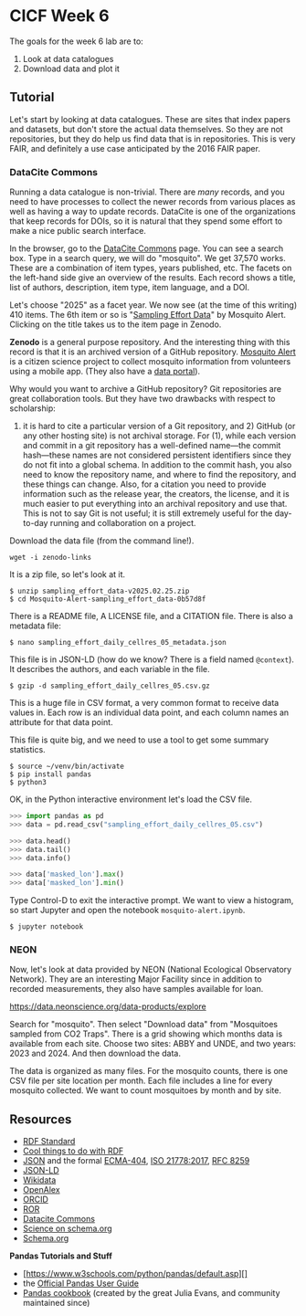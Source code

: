 # CICF Week 6

The goals for the week 6 lab are to:

1. Look at data catalogues
1. Download data and plot it

## Tutorial


Let's start by looking at data catalogues.
These are sites that index papers and datasets, but don't store the actual data themselves.
So they are not repositories, but they do help us find data that is in repositories.
This is very FAIR, and definitely a use case anticipated by the 2016 FAIR paper.

### DataCite Commons

Running a data catalogue is non-trivial.
There are _many_ records, and you need to have processes to collect the newer records from various places as well as having a way to update records.
DataCite is one of the organizations that keep records for DOIs, so it is natural that they spend some effort to make a nice public search interface.

In the browser, go to the [DataCite Commons][] page.
You can see a search box.
Type in a search query, we will do "mosquito".
We get 37,570 works.
These are a combination of item types, years published, etc.
The facets on the left-hand side give an overview of the results.
Each record shows a title, list of authors, description, item type, item language, and a DOI.

Let's choose "2025" as a facet year.
We now see (at the time of this writing) 410 items.
The 6th item or so is "[Sampling Effort Data][]" by Mosquito Alert.
Clicking on the title takes us to the item page in Zenodo.

**Zenodo** is a general purpose repository.
And the interesting thing with this record is that it is an archived version of a GitHub repository.
[Mosquito Alert][] is a citizen science project to collect mosquito information from volunteers using a mobile app.
(They also have a [data portal][]).

Why would you want to archive a GitHub repository?
Git repositories are great collaboration tools.
But they have two drawbacks with respect to scholarship:
1) it is hard to cite a particular version of a Git repository, and 2) GitHub (or any other hosting site) is not archival storage.
For (1), while each version and commit in a git repository has a well-defined name—the commit hash—these names are not considered persistent identifiers since they do not fit into a global schema. In addition to the commit hash, you also need to know the repository name, and where to find the repository, and these things can change. Also, for a citation you need to provide information such as the release year, the creators, the license, and it is much easier to put everything into an archival repository and use that.
This is not to say Git is not useful; it is still extremely useful for the day-to-day running and collaboration on a project.

Download the data file (from the command line!).

    wget -i zenodo-links

It is a zip file, so let's look at it.

    $ unzip sampling_effort_data-v2025.02.25.zip
    $ cd Mosquito-Alert-sampling_effort_data-0b57d8f

There is a README file, A LICENSE file, and a CITATION file.
There is also a metadata file:

    $ nano sampling_effort_daily_cellres_05_metadata.json

This file is in JSON-LD (how do we know? There is a field named `@context`).
It describes the authors, and each variable in the file.

    $ gzip -d sampling_effort_daily_cellres_05.csv.gz

This is a huge file in CSV format, a very common format to receive data values in.
Each row is an individual data point, and each column names an attribute for that data point.

This file is quite big, and we need to use a tool to get some summary statistics.

    $ source ~/venv/bin/activate
    $ pip install pandas
    $ python3

OK, in the Python interactive environment let's load the CSV file.

```python
>>> import pandas as pd
>>> data = pd.read_csv("sampling_effort_daily_cellres_05.csv")

>>> data.head()
>>> data.tail()
>>> data.info()

>>> data['masked_lon'].max()
>>> data['masked_lon'].min()
```

Type Control-D to exit the interactive prompt.
We want to view a histogram, so start Jupyter and open the notebook `mosquito-alert.ipynb`.

    $ jupyter notebook


[DataCite Commons]: https://commons.datacite.org/
[Sampling Effort Data]: https://commons.datacite.org/doi.org/10.5281/zenodo.5802476
[Mosquito Alert]: https://www.mosquitoalert.com/
[data portal]: https://labs.mosquitoalert.com/metadata_public_portal/README.html



### NEON

Now, let's look at data provided by NEON (National Ecological Observatory Network).
They are an interesting Major Facility since in addition to recorded measurements,
they also have samples available for loan.

https://data.neonscience.org/data-products/explore

Search for "mosquito". Then select "Download data" from "Mosquitoes sampled from CO2 Traps".
There is a grid showing which months data is available from each site.
Choose two sites: ABBY and UNDE, and two years: 2023 and 2024.
And then download the data.

The data is organized as many files.
For the mosquito counts, there is one CSV file per site location per month.
Each file includes a line for every mosquito collected.
We want to count mosquitoes by month and by site.



## Resources

* [RDF Standard](https://www.w3.org/RDF/)
* [Cool things to do with RDF](https://medium.com/@dallemang/jug-o-cool-things-i-do-with-rdf-3cdb5b059192)
* [JSON](https://www.json.org/json-en.html) and the formal [ECMA-404](https://ecma-international.org/publications-and-standards/standards/ecma-404/), [ISO 21778:2017](https://www.iso.org/standard/71616.html), [RFC 8259](https://datatracker.ietf.org/doc/html/rfc8259)
* [JSON-LD](https://json-ld.org/)
* [Wikidata](https://www.wikidata.org/wiki/Wikidata:Main_Page)
* [OpenAlex](https://openalex.org/)
* [ORCID](https://orcid.org/)
* [ROR](https://ror.org/)
* [Datacite Commons](http://commons.datacite.org)
* [Science on schema.org](https://github.com/ESIPFed/science-on-schema.org)
* [Schema.org](https://schema.org/)

**Pandas Tutorials and Stuff**

- [https://www.w3schools.com/python/pandas/default.asp][]
- the [Official Pandas User Guide](https://pandas.pydata.org/docs/user_guide/index.html)
- [Pandas cookbook](https://github.com/jvns/pandas-cookbook) (created by the great Julia Evans, and community maintained since)


